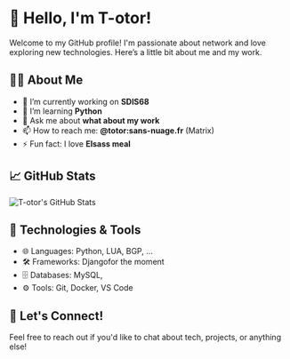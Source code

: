 # 👋 Hello, I'm T-otor!

Welcome to my GitHub profile! I'm passionate about network and love exploring new technologies. Here’s a little bit about me and my work.

## 🧑‍💻 About Me
- 🔭 I’m currently working on **SDIS68**
- 🌱 I’m learning **Python**
- 💬 Ask me about **what about my work**
- 📫 How to reach me: **@totor:sans-nuage.fr** (Matrix)
- ⚡ Fun fact: I love **Elsass meal**

## 📈 GitHub Stats
![T-otor's GitHub Stats](https://github-readme-stats.vercel.app/api?username=T-otor&show_icons=true&theme=radical)

## 🔧 Technologies & Tools
- 🌐 Languages: Python, LUA, BGP, ...
- 🛠️ Frameworks: Djangofor the moment
- 🗄️ Databases: MySQL,
- ⚙️ Tools: Git, Docker, VS Code

## 💬 Let's Connect!
Feel free to reach out if you'd like to chat about tech, projects, or anything else!


